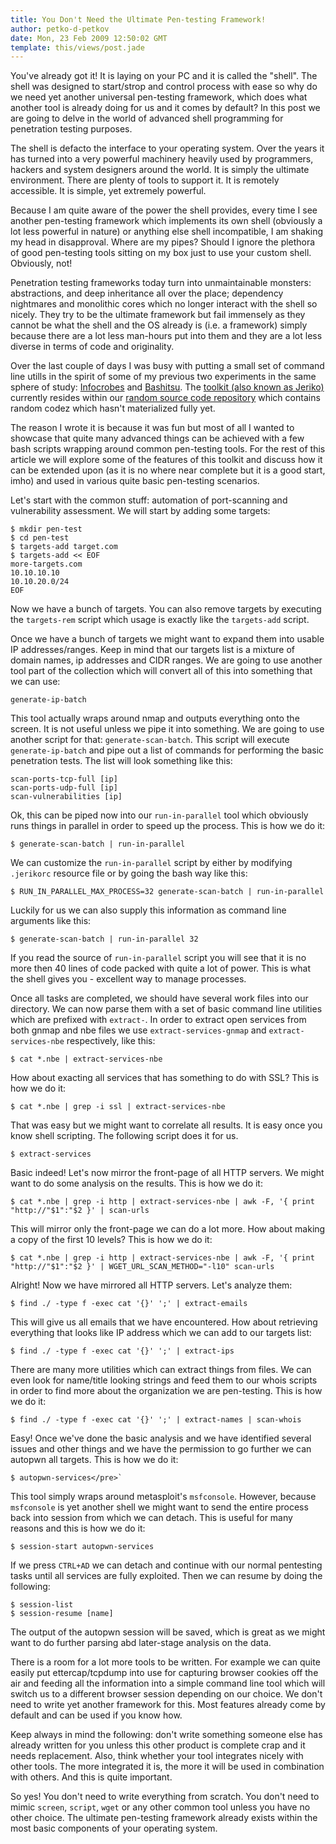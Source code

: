 ```yaml
---
title: You Don't Need the Ultimate Pen-testing Framework!
author: petko-d-petkov
date: Mon, 23 Feb 2009 12:50:02 GMT
template: this/views/post.jade
---
```


You've already got it! It is laying on your PC and it is called the "shell". The shell was designed to start/strop and control process with ease so why do we need yet another universal pen-testing framework, which does what another tool is already doing for us and it comes by default? In this post we are going to delve in the world of advanced shell programming for penetration testing purposes.

The shell is defacto the interface to your operating system. Over the years it has turned into a very powerful machinery heavily used by programmers, hackers and system designers around the world. It is simply the ultimate environment. There are plenty of tools to support it. It is remotely accessible. It is simple, yet extremely powerful.

Because I am quite aware of the power the shell provides, every time I see another pen-testing framework which implements its own shell (obviously a lot less powerful in nature) or anything else shell incompatible, I am shaking my head in disapproval. Where are my pipes? Should I ignore the plethora of good pen-testing tools sitting on my box just to use your custom shell. Obviously, not!

Penetration testing frameworks today turn into unmaintainable monsters: abstractions, and deep inheritance all over the place; dependency nightmares and monolithic cores which no longer interact with the shell so nicely. They try to be the ultimate framework but fail immensely as they cannot be what the shell and the OS already is  (i.e. a framework) simply because there are a lot less man-hours put into them and they are a lot less diverse in terms of code and originality.

Over the last couple of days I was busy with putting a small set of command line utills in the spirit of some of my previous two experiments in the same sphere of study: [Infocrobes](/blog/infocrobes/) and [Bashitsu](http://code.google.com/p/bashitsu/). The [toolkit (also known as Jeriko)](http://code.google.com/p/gnucitizen/source/browse/#svn/trunk/jeriko) currently resides within our [random source code repository](http://code.google.com/p/gnucitizen/) which contains random codez which hasn't materialized fully yet.

The reason I wrote it is because it was fun but most of all I wanted to showcase that quite many advanced things can be achieved with a few bash scripts wrapping around common pen-testing tools. For the rest of this article we will explore some of the features of this toolkit and discuss how it can be extended upon (as it is no where near complete but it is a good start, imho) and used in various quite basic pen-testing scenarios.

Let's start with the common stuff: automation of port-scanning and vulnerability assessment. We will start by adding some targets:

    $ mkdir pen-test
    $ cd pen-test
    $ targets-add target.com
    $ targets-add << EOF
    more-targets.com
    10.10.10.10
    10.10.20.0/24
    EOF

Now we have a bunch of targets. You can also remove targets by executing the `targets-rem` script which usage is exactly like the `targets-add` script.

Once we have a bunch of targets we might want to expand them into usable IP addresses/ranges. Keep in mind that our targets list is a mixture of domain names, ip addresses and CIDR ranges. We are going to use another tool part of the collection which will convert all of this into something that we can use:

    generate-ip-batch

This tool actually wraps around nmap and outputs everything onto the screen. It is not useful unless we pipe it into something. We are going to use another script for that: `generate-scan-batch`. This script will execute `generate-ip-batch` and pipe out a list of commands for performing the basic penetration tests. The list will look something like this:

    scan-ports-tcp-full [ip]
    scan-ports-udp-full [ip]
    scan-vulnerabilities [ip]

Ok, this can be piped now into our `run-in-parallel` tool which obviously runs things in parallel in order to speed up the process. This is how we do it:

    $ generate-scan-batch | run-in-parallel

We can customize the `run-in-parallel` script by either by modifying `.jerikorc` resource file or by going the bash way like this:

    $ RUN_IN_PARALLEL_MAX_PROCESS=32 generate-scan-batch | run-in-parallel

Luckily for us we can also supply this information as command line arguments like this:

    $ generate-scan-batch | run-in-parallel 32

If you read the source of `run-in-parallel` script you will see that it is no more then 40 lines of code packed with quite a lot of power. This is what the shell gives you - excellent way to manage processes.

Once all tasks are completed, we should have several work files into our directory. We can now parse them with a set of basic command line utilities which are prefixed with `extract-`. In order to extract open services from both gnmap and nbe files we use `extract-services-gnmap` and `extract-services-nbe` respectively, like this:

    $ cat *.nbe | extract-services-nbe

How about exacting all services that has something to do with SSL? This is how we do it:

    $ cat *.nbe | grep -i ssl | extract-services-nbe

That was easy but we might want to correlate all results. It is easy once you know shell scripting. The following script does it for us.

    $ extract-services

Basic indeed! Let's now mirror the front-page of all HTTP servers. We might want to do some analysis on the results. This is how we do it:

    $ cat *.nbe | grep -i http | extract-services-nbe | awk -F, '{ print "http://"$1":"$2 }' | scan-urls

This will mirror only the front-page we can do a lot more. How about making a copy of the first 10 levels? This is how we do it:

    $ cat *.nbe | grep -i http | extract-services-nbe | awk -F, '{ print "http://"$1":"$2 }' | WGET_URL_SCAN_METHOD="-l10" scan-urls

Alright! Now we have mirrored all HTTP servers. Let's analyze them:

    $ find ./ -type f -exec cat '{}' ';' | extract-emails

This will give us all emails that we have encountered. How about retrieving everything that looks like IP address which we can add to our targets list:

    $ find ./ -type f -exec cat '{}' ';' | extract-ips

There are many more utilities which can extract things from files. We can even look for name/title looking strings and feed them to our whois scripts in order to find more about the organization we are pen-testing. This is how we do it:

    $ find ./ -type f -exec cat '{}' ';' | extract-names | scan-whois

Easy! Once we've done the basic analysis and we have identified several issues and other things and we have the permission to go further we can autopwn all targets. This is how we do it:

    $ autopwn-services</pre>`

This tool simply wraps around metasploit's `msfconsole`. However, because `msfconsole` is yet another shell we might want to send the entire process back into session from which we can detach. This is useful for many reasons and this is how we do it:

    $ session-start autopwn-services

If we press `CTRL+AD` we can detach and continue with our normal pentesting tasks until all services are fully exploited. Then we can resume by doing the following:

    $ session-list
    $ session-resume [name]

The output of the autopwn session will be saved, which is great as we might want to do further parsing abd later-stage analysis on the data.

There is a room for a lot more tools to be written. For example we can quite easily put ettercap/tcpdump into use for capturing browser cookies off the air and feeding all the information into a simple command line tool which will switch us to a different browser session depending on our choice. We don't need to write yet another framework for this. Most features already come by default and can be used if you know how.

Keep always in mind the following: don't write something someone else has already written for you unless this other product is complete crap and it needs replacement. Also, think whether your tool integrates nicely with other tools. The more integrated it is, the more it will be used in combination with others. And this is quite important.

So yes! You don't need to write everything from scratch. You don't need to mimic `screen`, `script`, `wget` or any other common tool unless you have no other choice. The ultimate pen-testing framework already exists within the most basic components of your operating system.
